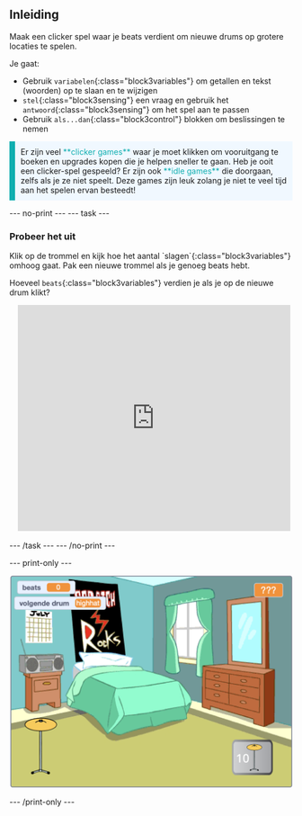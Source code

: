 ## Inleiding

Maak een clicker spel waar je beats verdient om nieuwe drums op grotere locaties te spelen.

Je gaat:
+ Gebruik `variabelen`{:class="block3variables"} om getallen en tekst (woorden) op te slaan en te wijzigen
+ `stel`{:class="block3sensing"} een vraag en gebruik het `antwoord`{:class="block3sensing"} om het spel aan te passen
+ Gebruik `als...dan`{:class="block3control"} blokken om beslissingen te nemen

<p style="border-left: solid; border-width:10px; border-color: #0faeb0; background-color: aliceblue; padding: 10px;">
Er zijn veel <span style="color: #0faeb0">**clicker games**</span> waar je moet klikken om vooruitgang te boeken en upgrades kopen die je helpen sneller te gaan. Heb je ooit een clicker-spel gespeeld? Er zijn ook <span style="color: #0faeb0">**idle games**</span> die doorgaan, zelfs als je ze niet speelt. Deze games zijn leuk zolang je niet te veel tijd aan het spelen ervan besteedt!</p>

--- no-print ---
--- task ---

### Probeer het uit
<div style="display: flex; flex-wrap: wrap">
<div style="flex-basis: 175px; flex-grow: 1">  
Klik op de trommel en kijk hoe het aantal `slagen`{:class="block3variables"} omhoog gaat. Pak een nieuwe trommel als je genoeg beats hebt. 

Hoeveel `beats`{:class="block3variables"} verdien je als je op de nieuwe drum klikt?
</div>
<div class="scratch-preview" style="margin-left: 15px;">
  <iframe allowtransparency="true" width="485" height="402" src="https://scratch.mit.edu/projects/embed/707231411/?autostart=false" frameborder="0"></iframe>
</div>
</div>

--- /task ---
--- /no-print ---

--- print-only ---

![Voltooid project](images/showcase_static.png)

--- /print-only ---
